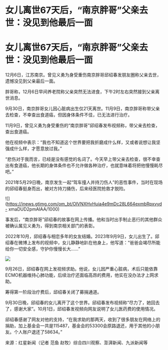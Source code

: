 # 女儿离世67天后，“南京胖哥”父亲去世：没见到他最后一面

# 女儿离世67天后，“南京胖哥”父亲去世：没见到他最后一面

12月6日，江苏南京。曾见义勇为身受重伤南京胖哥邱绍春发朋友圈称父亲去世，遗憾没见到父亲最后一面。

胖哥称，12月6日早间养老院称父亲突然无法进食，下午2时左右突然接到父亲离世消息。

9月30日，南京胖哥女儿因心脏病出生仅21天离世。11月9日，南京胖哥称带父亲去检查，不幸查出食道癌，但因身体条件不佳，已无法进行治疗。

11月9日，曾见义勇为身受重伤的“南京胖哥”邱绍春发布视频称，带父亲去检查，查出食道癌。

他在视频中表示：“我也不知道这个世界要把我折磨成什么样，又或者说想让我坚强成什么样，才愿意放过我。”

“悲伤对于我而言，已经是没有感觉的名词了。今天早上带父亲去检查，很不幸查出有食道癌，他长期的身体条件也不允许做各种治疗，也就意味着将把他慢慢耗尽吧。”

2021年5月29日晚，南京发生一起“驾车撞人并持刀伤人”的恶性事件，当时在现场的邱绍春挺身而出，被对方持刀捅伤，后来经医院抢救才脱险。

![](https://inews.gtimg.com/om_bt/OlVNXHvHuia4e9mDc28L664exmbRpxvyd-
xmaDUD2pmAIAA/1000)

事发后，“南京胖哥”邱绍春的故事在网上传播。他和当时出手制止恶行的其他群众被确认属见义勇为，得到南京相关部门的表彰。

2022年10月，邱绍春与相恋多年的女友结婚。2023年9月9日，女儿出生了。邱绍春在微博上发布的视频中，女儿静静地趴在他身上，他写道：“爸爸会竭尽所能给你一切安全感，守护你慢慢长大……”

![](https://inews.gtimg.com/om_bt/OG9qBFOzXzMnSfgpsT2rXZZ6gARJSBq8XaF42VAe9veB8AA/1000)

9月26日，邱绍春在网上发视频求助。他说，女儿因严重心脏病，术后只能依靠ECMO机器维持心肺功能，后续治疗还面临高昂的费用，他实在没办法才上网求助。

筹得第一阶段治疗费后，邱绍春关闭了募捐通道。

9月30日晚，邱绍春的女儿离开了这个世界。邱绍春发布视频称“尽力了，她回去了，感谢大家”。10月1日，邱绍春发视频向网友说明了女儿医药费的使用情况。

邱绍春感谢了网友对他的支持，“在我求助的那两天，收到了很多朋友在网络上的捐助，加上基金会一共是115487，基金会的53300会原路退还，用于其他的小朋友。个人账户退还了58634。”

来源：红星新闻（记者 范鱼 赵牧）综合四川观察、澎湃新闻、九派新闻等


